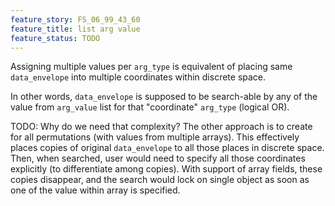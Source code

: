 ```yaml
---
feature_story: FS_06_99_43_60
feature_title: list arg value
feature_status: TODO
---
```


Assigning multiple values per `arg_type` is equivalent of placing same `data_envelope`
into multiple coordinates within discrete space.

In other words, `data_envelope` is supposed to be search-able by any of the value from `arg_value` list
for that "coordinate" `arg_type` (logical OR).

TODO: Why do we need that complexity?
      The other approach is to create for all permutations (with values from multiple arrays).
      This effectively places copies of original `data_envelope` to all those places in discrete space.
      Then, when searched, user would need to specify all those coordinates explicitly (to differentiate among copies).
      With support of array fields, these copies disappear, and the search would lock on single object
      as soon as one of the value within array is specified.


